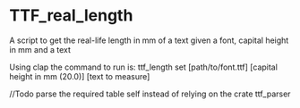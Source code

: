 # TTF_real_length
A script to get the real-life length in mm of a text given a font, capital height in mm and a text


Using clap the command to run is: ttf_length set [path/to/font.ttf] [capital height in mm (20.0)] [text to measure]

//Todo parse the required table self instead of relying on the crate ttf_parser
